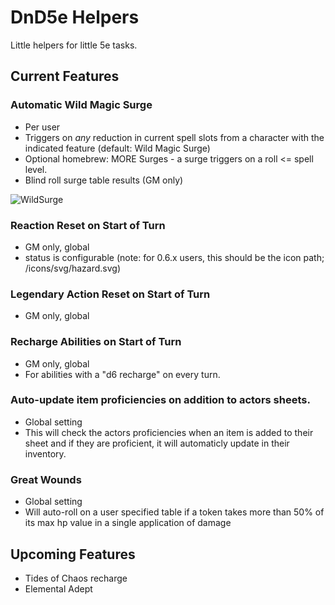 # DnD5e Helpers
Little helpers for little 5e tasks.

## Current Features

### Automatic Wild Magic Surge
- Per user
- Triggers on *any* reduction in current spell slots from a character with the indicated feature (default: Wild Magic Surge)
- Optional homebrew: MORE Surges - a surge triggers on a roll <= spell level.
- Blind roll surge table results (GM only)

![WildSurge](https://github.com/trioderegion/dnd5e-helpers/raw/master/.github/surge-output.webp)
### Reaction Reset on Start of Turn
- GM only, global
- status is configurable (note: for 0.6.x users, this should be the icon path; /icons/svg/hazard.svg)

### Legendary Action Reset on Start of Turn
- GM only, global

### Recharge Abilities on Start of Turn
- GM only, global
- For abilities with a "d6 recharge" on every turn.

### Auto-update item proficiencies on addition to actors sheets.
- Global setting
- This will check the actors proficiencies when an item is added to their sheet and if they are proficient, it will automaticly update in their inventory.

### Great Wounds 
- Global setting
- Will auto-roll on a user specified table if a token takes more than 50% of its max hp value in a single application of damage

## Upcoming  Features
- Tides of Chaos recharge
- Elemental Adept
